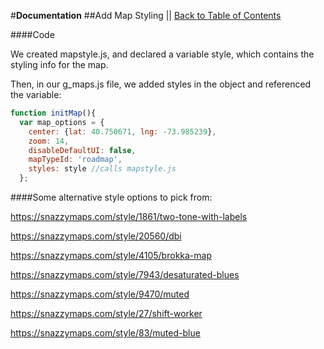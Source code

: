 #**Documentation**
##Add Map Styling || [Back to Table of Contents](_table_of_contents.md)

####Code

We created mapstyle.js, and declared a variable style, which contains the styling info for the map.

Then, in our g_maps.js file, we added styles in the object and referenced the variable:

```js
function initMap(){
  var map_options = {
    center: {lat: 40.750671, lng: -73.985239},
    zoom: 14,
    disableDefaultUI: false,
    mapTypeId: 'roadmap',
    styles: style //calls mapstyle.js
  };
```



####Some alternative style options to pick from:

https://snazzymaps.com/style/1861/two-tone-with-labels

https://snazzymaps.com/style/20560/dbi

https://snazzymaps.com/style/4105/brokka-map

https://snazzymaps.com/style/7943/desaturated-blues

https://snazzymaps.com/style/9470/muted

https://snazzymaps.com/style/27/shift-worker

https://snazzymaps.com/style/83/muted-blue
